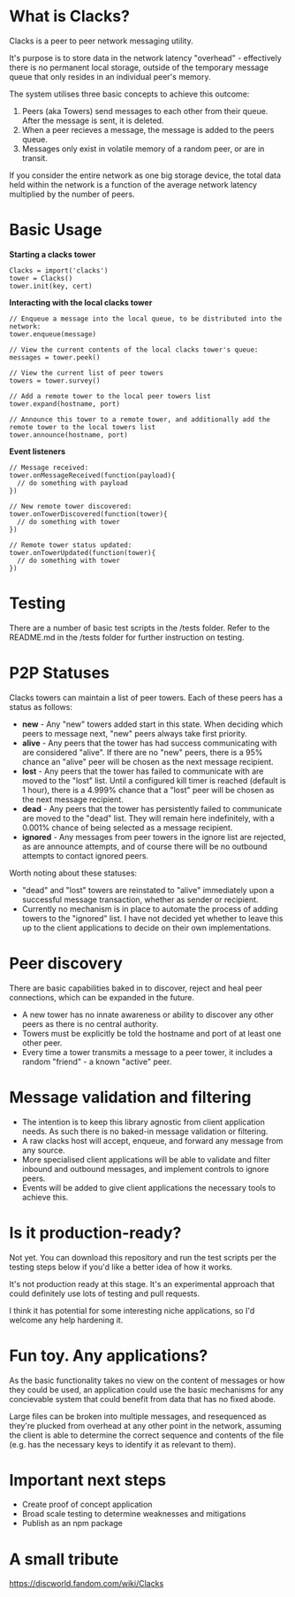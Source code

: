 # What is Clacks?

Clacks is a peer to peer network messaging utility.

It's purpose is to store data in the network latency "overhead" - effectively there is no permanent local storage, outside of the temporary message queue that only resides in an individual peer's memory.

The system utilises three basic concepts to achieve this outcome:

1. Peers (aka Towers) send messages to each other from their queue. After the message is sent, it is deleted.
2. When a peer recieves a message, the message is added to the peers queue.
3. Messages only exist in volatile memory of a random peer, or are in transit.

If you consider the entire network as one big storage device, the total data held within the network is a function of the average network latency multiplied by the number of peers.

# Basic Usage

**Starting a clacks tower**

    Clacks = import('clacks')
    tower = Clacks()
    tower.init(key, cert)

**Interacting with the local clacks tower**

    // Enqueue a message into the local queue, to be distributed into the network:
    tower.enqueue(message)
    
    // View the current contents of the local clacks tower's queue:
    messages = tower.peek()
    
    // View the current list of peer towers
    towers = tower.survey()
    
    // Add a remote tower to the local peer towers list
    tower.expand(hostname, port)
    
    // Announce this tower to a remote tower, and additionally add the remote tower to the local towers list
    tower.announce(hostname, port)

**Event listeners**

    // Message received:
    tower.onMessageReceived(function(payload){
      // do something with payload
    })

    // New remote tower discovered:
    tower.onTowerDiscovered(function(tower){
      // do something with tower
    })

    // Remote tower status updated:
    tower.onTowerUpdated(function(tower){
      // do something with tower
    })

# Testing

There are a number of basic test scripts in the /tests folder. Refer to the README.md in the /tests folder for further instruction on testing.

# P2P Statuses

Clacks towers can maintain a list of peer towers. Each of these peers has a status as follows:

* **new** - Any "new" towers added start in this state. When deciding which peers to message next, "new" peers always take first priority.
* **alive** - Any peers that the tower has had success communicating with are considered "alive". If there are no "new" peers, there is a 95% chance an "alive" peer will be chosen as the next message recipient.
* **lost** - Any peers that the tower has failed to communicate with are moved to the "lost" list. Until a configured kill timer is reached (default is 1 hour), there is a 4.999% chance that a "lost" peer will be chosen as the next message recipient.
* **dead** - Any peers that the tower has persistently failed to communicate are moved to the "dead" list. They will remain here indefinitely, with a 0.001% chance of being selected as a message recipient.
* **ignored** - Any messages from peer towers in the ignore list are rejected, as are announce attempts, and of course there will be no outbound attempts to contact ignored peers.

Worth noting about these statuses:

* "dead" and "lost" towers are reinstated to "alive" immediately upon a successful message transaction, whether as sender or recipient.
* Currently no mechanism is in place to automate the process of adding towers to the "ignored" list. I have not decided yet whether to leave this up to the client applications to decide on their own implementations.

# Peer discovery

There are basic capabilities baked in to discover, reject and heal peer connections, which can be expanded in the future.

* A new tower has no innate awareness or ability to discover any other peers as there is no central authority.
* Towers must be explicitly be told the hostname and port of at least one other peer.
* Every time a tower transmits a message to a peer tower, it includes a random "friend" - a known "active" peer.

# Message validation and filtering

* The intention is to keep this library agnostic from client application needs. As such there is no baked-in message validation or filtering.
* A raw clacks host will accept, enqueue, and forward any message from any source.
* More specialised client applications will be able to validate and filter inbound and outbound messages, and implement controls to ignore peers.
* Events will be added to give client applications the necessary tools to achieve this.

# Is it production-ready?

Not yet. You can download this repository and run the test scripts per the testing steps below if you'd like a better idea of how it works.

It's not production ready at this stage. It's an experimental approach that could definitely use lots of testing and pull requests.

I think it has potential for some interesting niche applications, so I'd welcome any help hardening it.

# Fun toy. Any applications?

As the basic functionality takes no view on the content of messages or how they could be used, an application could use the basic mechanisms for any concievable system that could benefit from data that has no fixed abode.

Large files can be broken into multiple messages, and resequenced as they're plucked from overhead at any other point in the network, assuming the client is able to determine the correct sequence and contents of the file (e.g. has the necessary keys to identify it as relevant to them).

# Important next steps

* Create proof of concept application
* Broad scale testing to determine weaknesses and mitigations
* Publish as an npm package

# A small tribute

https://discworld.fandom.com/wiki/Clacks
